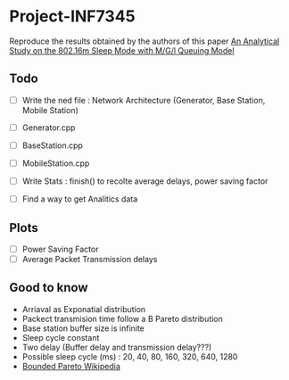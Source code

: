 # Project-INF7345
Reproduce the results obtained by the authors of this paper [An Analytical Study on the 802.16m Sleep Mode with M/G/l Queuing Model](https://ieeexplore.ieee.org/stamp/stamp.jsp?tp=&arnumber=6336535)


## Todo
- [ ] Write the ned file : Network Architecture (Generator, Base Station, Mobile Station)
- [ ] Generator.cpp
- [ ] BaseStation.cpp 
- [ ] MobileStation.cpp
- [ ] Write Stats : finish() to recolte average delays, power saving factor

- [ ] Find a way to get Analitics data



## Plots 
- [ ] Power Saving Factor
- [ ] Average Packet Transmission delays

## Good to know
- Arriaval as Exponatial distribution
- Packect transmision time follow a B Pareto distribution
- Base station buffer size is infinite
- Sleep cycle constant
- Two delay (Buffer delay and transmission delay???)
- Possible sleep cycle (ms) : 20, 40, 80, 160, 320, 640, 1280
- [Bounded Pareto Wikipedia](https://en.wikipedia.org/wiki/Pareto_distribution#Bounded_Pareto_distribution)
